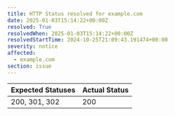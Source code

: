 ```yaml
---
title: HTTP Status resolved for example.com
date: 2025-01-03T15:14:22+00:00Z
resolved: True
resolvedWhen: 2025-01-03T15:14:22+00:00Z
resolvedStartTime: 2024-10-25T21:09:43.191474+00:00
severity: notice
affected:
  - example.com
section: issue
---
```


| Expected Statuses | Actual Status  |
|-------------------|----------------|
| 200, 301, 302 | 200 |
